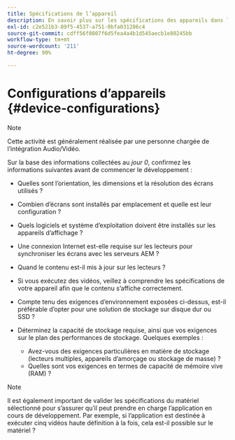 ```yaml
---
title: Spécifications de l’appareil
description: En savoir plus sur les spécifications des appareils dans le cadre d’AEM Screens.
exl-id: c2e521b3-89f5-4537-a751-0bfa031286c4
source-git-commit: cdff56f0807f6d5fea4a4b1d545aecb1e80245bb
workflow-type: tm+mt
source-wordcount: '211'
ht-degree: 90%

---
```


# Configurations d’appareils {#device-configurations}

>[!NOTE]
>
>Cette activité est généralement réalisée par une personne chargée de l’intégration Audio/Vidéo.

Sur la base des informations collectées au *jour 0*, confirmez les informations suivantes avant de commencer le développement :

* Quelles sont l’orientation, les dimensions et la résolution des écrans utilisés ?

* Combien d’écrans sont installés par emplacement et quelle est leur configuration ?

* Quels logiciels et système d’exploitation doivent être installés sur les appareils d’affichage ?

* Une connexion Internet est-elle requise sur les lecteurs pour synchroniser les écrans avec les serveurs AEM ?

* Quand le contenu est-il mis à jour sur les lecteurs ?

* Si vous exécutez des vidéos, veillez à comprendre les spécifications de votre appareil afin que le contenu s’affiche correctement.

* Compte tenu des exigences d’environnement exposées ci-dessus, est-il préférable d’opter pour une solution de stockage sur disque dur ou SSD ?

* Déterminez la capacité de stockage requise, ainsi que vos exigences sur le plan des performances de stockage. Quelques exemples :
   * Avez-vous des exigences particulières en matière de stockage (lecteurs multiples, appareils d’amorçage ou stockage de masse) ?
   * Quelles sont vos exigences en termes de capacité de mémoire vive (RAM) ?


>[!NOTE]
>
>Il est également important de valider les spécifications du matériel sélectionné pour s’assurer qu’il peut prendre en charge l’application en cours de développement. Par exemple, si l’application est destinée à exécuter cinq vidéos haute définition à la fois, cela est-il possible sur le matériel ?
